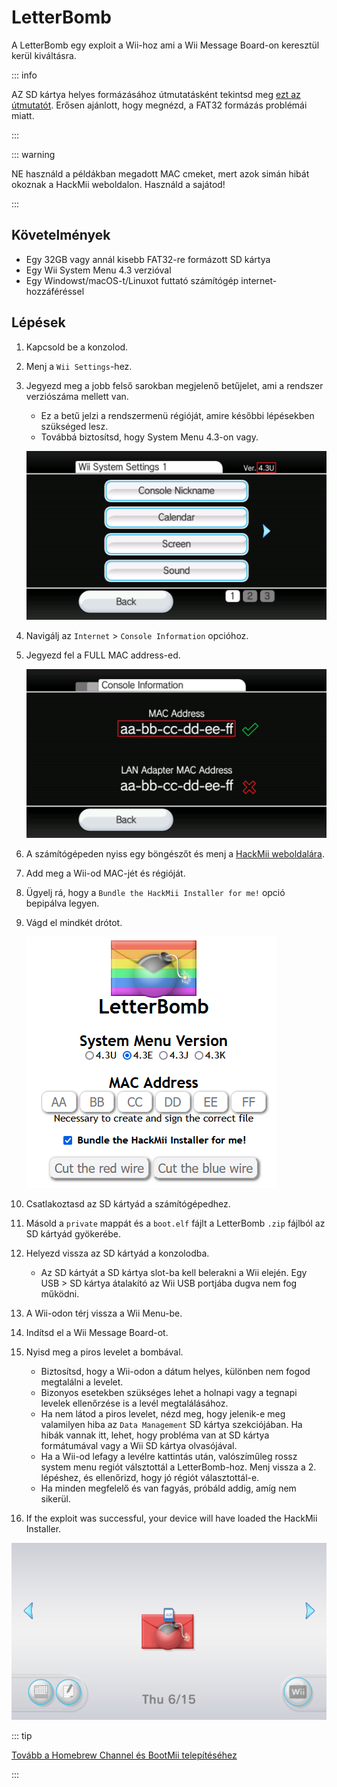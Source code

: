 # LetterBomb

A LetterBomb egy exploit a Wii-hoz ami a Wii Message Board-on keresztül kerül kiváltásra.

::: info

AZ SD kártya helyes formázásához útmutatásként tekintsd meg [ezt az útmutatót](https://wiki.hacks.guide/wiki/Formatting_an_SD_card). Erősen ajánlott, hogy megnézd, a FAT32 formázás problémái miatt.

:::

::: warning

NE használd a példákban megadott MAC cmeket, mert azok simán hibát okoznak a HackMii weboldalon. Használd a sajátod!

:::

## Követelmények

- Egy 32GB vagy annál kisebb FAT32-re formázott SD kártya
- Egy Wii System Menu 4.3 verzióval
- Egy Windowst/macOS-t/Linuxot futtató számítógép internet-hozzáféréssel

## Lépések

1. Kapcsold be a konzolod.

2. Menj a `Wii Settings`-hez.

3. Jegyezd meg a jobb felső sarokban megjelenő betűjelet, ami a rendszer verziószáma mellett van.

   - Ez a betű jelzi a rendszermenü régióját, amire későbbi lépésekben szükséged lesz.
   - Továbbá biztosítsd, hogy System Menu 4.3-on vagy.

   ![](/images/wii/SystemMenuVersion.png)

4. Navigálj az `Internet` > `Console Information` opcióhoz.

5. Jegyezd fel a FULL MAC address-ed.

   ![](/images/wii/MacAddress.png)

6. A számítógépeden nyiss egy böngészőt és menj a [HackMii weboldalára](https://please.hackmii.com/).

7. Add meg a Wii-od MAC-jét és régióját.

8. Ügyelj rá, hogy a `Bundle the HackMii Installer for me!` opció bepipálva legyen.

9. Vágd el mindkét drótot.

   ![](/images/exploits/letterbomb/LetterBomb-PC.png)

10. Csatlakoztasd az SD kártyád a számítógépedhez.

11. Másold a `private` mappát és a `boot.elf` fájlt a LetterBomb `.zip` fájlból az SD kártyád gyökerébe.

12. Helyezd vissza az SD kártyád a konzolodba.
    - Az SD kártyát a SD kártya slot-ba kell belerakni a Wii elején. Egy USB > SD kártya átalakító az Wii USB portjába dugva nem fog működni.

13. A Wii-odon térj vissza a Wii Menu-be.

14. Indítsd el a Wii Message Board-ot.

15. Nyisd meg a piros levelet a bombával.
    - Biztosítsd, hogy a Wii-odon a dátum helyes, különben nem fogod megtalálni a levelet.
    - Bizonyos esetekben szükséges lehet a holnapi vagy a tegnapi levelek ellenőrzése is a levél megtalálásához.
    - Ha nem látod a piros levelet, nézd meg, hogy jelenik-e meg valamilyen hiba az `Data Management` SD kártya szekciójában. Ha hibák vannak itt, lehet, hogy probléma van at SD kártya formátumával vagy a Wii SD kártya olvasójával.
    - Ha a Wii-od lefagy a levélre kattintás után, valószíműleg rossz system menu regiót válsztottál a LetterBomb-hoz. Menj vissza a 2. lépéshez, és ellenőrizd, hogy jó régiót választottál-e.
    - Ha minden megfelelő és van fagyás, próbáld addig, amíg nem sikerül.

16. If the exploit was successful, your device will have loaded the HackMii Installer.

![](/images/exploits/letterbomb/LetterBomb-Wii.png)

::: tip

[Tovább a Homebrew Channel és BootMii telepítéséhez](hbc)

:::
